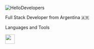 ![HelloDevelopers](https://hello-developers.com/wp-content/uploads/2018/10/facebook-og.jpg)

Full Stack Developer from Argentina :argentina:

Languages and Tools

<img src="https://4.bp.blogspot.com/-_YSVTe2ekBU/XKMntJDH0ZI/AAAAAAAAXNk/3d48i_XShWwvoMNj0YJWp2J4_Woh9dzGgCLcBGAs/s1600/reactjs%2Btutorial.png" width=30px height=30px>
